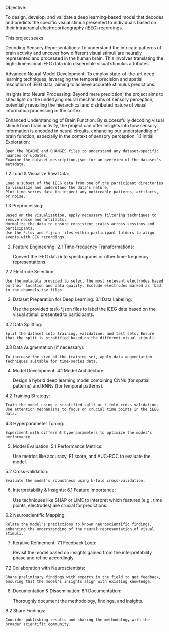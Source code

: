 Objective:

To design, develop, and validate a deep learning-based model that decodes and predicts the specific visual stimuli presented to individuals based on their intracranial electrocorticography (iEEG) recordings.

This project seeks:

Decoding Sensory Representations: To understand the intricate patterns of brain activity and uncover how different visual stimuli are neurally represented and processed in the human brain. This involves translating the high-dimensional iEEG data into discernible visual stimulus attributes.

Advanced Neural Model Development: To employ state-of-the-art deep learning techniques, leveraging the temporal precision and spatial resolution of iEEG data, aiming to achieve accurate stimulus predictions.

Insights into Neural Processing: Beyond mere prediction, the project aims to shed light on the underlying neural mechanisms of sensory perception, potentially revealing the hierarchical and distributed nature of visual information processing in the cortex.

Enhanced Understanding of Brain Function: By successfully decoding visual stimuli from brain activity, the project can offer insights into how sensory information is encoded in neural circuits, enhancing our understanding of brain function, especially in the context of sensory perception.
1.1 Initial Exploration:

    Open the README and CHANGES files to understand any dataset-specific nuances or updates.
    Examine the dataset_description.json for an overview of the dataset's metadata.

1.2 Load & Visualize Raw Data:

    Load a subset of the iEEG data from one of the participant directories to visualize and understand the data's nature.
    Plot time-series data to inspect any noticeable patterns, artifacts, or noise.

1.3 Preprocessing:

    Based on the visualization, apply necessary filtering techniques to remove noise and artifacts.
    Normalize the data to ensure consistent scales across sessions and participants.
    Use the *.tsv and *.json files within participant folders to align events with EEG recordings.

2. Feature Engineering:
2.1 Time-frequency Transformations:

    Convert the iEEG data into spectrograms or other time-frequency representations.

2.2 Electrode Selection:

    Use the metadata provided to select the most relevant electrodes based on their location and data quality. Exclude electrodes marked as 'bad' in the channels.tsv files.

3. Dataset Preparation for Deep Learning:
3.1 Data Labeling:

    Use the provided task-*.json files to label the iEEG data based on the visual stimuli presented to participants.

3.2 Data Splitting:

    Split the dataset into training, validation, and test sets. Ensure that the split is stratified based on the different visual stimuli.

3.3 Data Augmentation (if necessary):

    To increase the size of the training set, apply data augmentation techniques suitable for time-series data.

4. Model Development:
4.1 Model Architecture:

    Design a hybrid deep learning model combining CNNs (for spatial patterns) and RNNs (for temporal patterns).

4.2 Training Strategy:

    Train the model using a stratified split or k-fold cross-validation.
    Use attention mechanisms to focus on crucial time points in the iEEG data.

4.3 Hyperparameter Tuning:

    Experiment with different hyperparameters to optimize the model's performance.

5. Model Evaluation:
5.1 Performance Metrics:

    Use metrics like accuracy, F1 score, and AUC-ROC to evaluate the model.

5.2 Cross-validation:

    Evaluate the model's robustness using k-fold cross-validation.

6. Interpretability & Insights:
6.1 Feature Importance:

    Use techniques like SHAP or LIME to interpret which features (e.g., time points, electrodes) are crucial for predictions.

6.2 Neuroscientific Mapping:

    Relate the model's predictions to known neuroscientific findings, enhancing the understanding of the neural representation of visual stimuli.

7. Iterative Refinement:
7.1 Feedback Loop:

    Revisit the model based on insights gained from the interpretability phase and refine accordingly.

7.2 Collaboration with Neuroscientists:

    Share preliminary findings with experts in the field to get feedback, ensuring that the model's insights align with existing knowledge.

8. Documentation & Dissemination:
8.1 Documentation:

    Thoroughly document the methodology, findings, and insights.

8.2 Share Findings:

    Consider publishing results and sharing the methodology with the broader scientific community.
